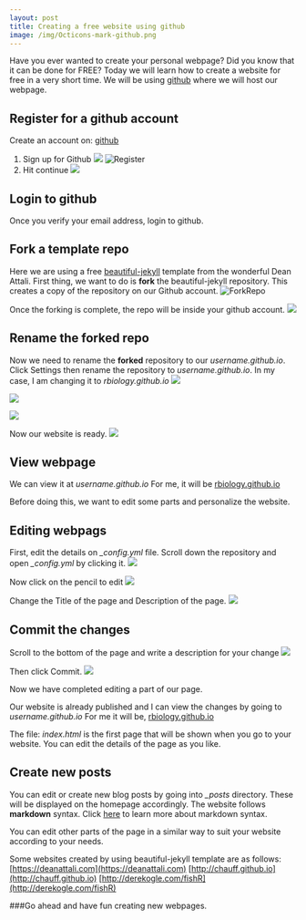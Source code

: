 ```yaml
---
layout: post
title: Creating a free website using github
image: /img/Octicons-mark-github.png
---
```

Have you ever wanted to create your personal webpage? Did you know that it can be done for FREE? Today we will learn how to create a website for free in a very short time.
We will be using [github](https://github.com/) where we will host our webpage.

## Register for a github account
Create an account on: [github](https://github.com)
1. Sign up for Github
![](https://rbiology.github.io/rbiologyimages/01_githubusername.PNG) 
![Register](https://rbiology.github.io/rbiologyimages/01_githubusername.PNG)
2. Hit continue
![](https://rbiology.github.io/rbiologyimages/02_continue.PNG)

## Login to github
Once you verify your email address, login to github.

## Fork a template repo
Here we are using a free [beautiful-jekyll](https://github.com/daattali/beautiful-jekyll) template from the wonderful Dean Attali.
First thing, we want to do is **fork** the beautiful-jekyll repository. This creates a copy of the repository on our Github account.
![ForkRepo](https://rbiology.github.io/rbiologyimages/20_deanataliFork.PNG)

Once the forking is complete, the repo will be inside your github account.
![](https://rbiology.github.io/rbiologyimages/21_deanatali_rbiology.PNG)

## Rename the forked repo
Now we need to rename the **forked** repository to our _username.github.io_. Click Settings then rename the repository to _username.github.io_. In my case, I am changing it to _rbiology.github.io_
![](https://rbiology.github.io/rbiologyimages/22_settings.PNG)

![](https://rbiology.github.io/rbiologyimages/23_renameold.PNG)

![](https://rbiology.github.io/rbiologyimages/24-renamed-new.PNG)

Now our website is ready.
![](https://rbiology.github.io/rbiologyimages/25-renamed.PNG)

## View webpage
We can view it at _username.github.io_ For me, it will be [rbiology.github.io](https://rbiology.github.io)

Before doing this, we want to edit some parts and personalize the website.

## Editing webpags
First, edit the details on _\_config.yml_ file. Scroll down the repository and open _\_config.yml_ by clicking it.
![](https://rbiology.github.io/rbiologyimages/26-edit.PNG)

Now click on the pencil to edit
![](https://rbiology.github.io/rbiologyimages/27-editpencil.png)

Change the Title of the page and Description of the page.
![](https://rbiology.github.io/rbiologyimages/29-edited.PNG)

## Commit the changes

Scroll to the bottom of the page and write a description for your change
![](https://rbiology.github.io/rbiologyimages/30-bottom.PNG)

Then click Commit.
![](https://rbiology.github.io/rbiologyimages/31-commit.png)

Now we have completed editing a part of our page. 

Our website is already published and I can view the changes by going to _username.github.io_ For me it will be, [rbiology.github.io](https://rbiology.github.io)

The file: _index.html_ is the first page that will be shown when you go to your website. You can edit the details of the page as you like.

## Create new posts
You can edit or create new blog posts by going into _\_posts_ directory. These will be displayed on the homepage accordingly.
The website follows **markdown** syntax. Click [here](https://github.com/adam-p/markdown-here/wiki/Markdown-Here-Cheatsheet) to learn more about markdown syntax.

You can edit other parts of the page in a similar way to suit your website according to your needs.

Some websites created by using beautiful-jekyll template are as follows:
[https://deanattali.com](https://deanattali.com)
[http://chauff.github.io](http://chauff.github.io)
[http://derekogle.com/fishR](http://derekogle.com/fishR)

###Go ahead and have fun creating new webpages.
